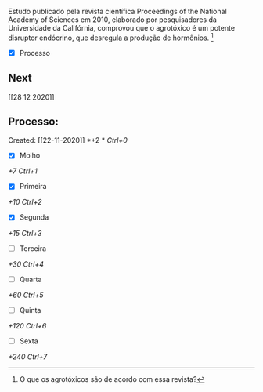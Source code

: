 Estudo publicado pela revista científica Proceedings of the National Academy of Sciences em 2010, elaborado por pesquisadores da Universidade da Califórnia, comprovou que o agrotóxico é um potente disruptor endócrino, que desregula a produção de hormônios. [^1]

[^1]: O que os agrotóxicos são de acordo com essa revista?


- [x] Processo

## Next
[[28 12 2020]]
## Processo:
Created: [[22-11-2020]]
*+2 *  *Ctrl+0*
- [x] Molho  

*+7*  *Ctrl+1*

- [x] Primeira 

*+10*  *Ctrl+2*

- [x] Segunda

*+15*  *Ctrl+3*

- [ ] Terceira 

*+30*  *Ctrl+4*

- [ ] Quarta 

*+60*  *Ctrl+5*

- [ ] Quinta 

*+120*  *Ctrl+6*

- [ ] Sexta 

*+240*  *Ctrl+7*